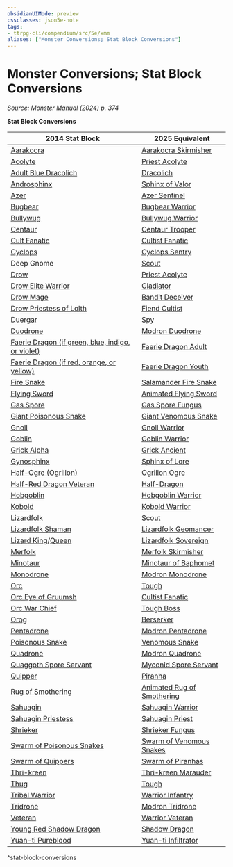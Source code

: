 ```yaml
---
obsidianUIMode: preview
cssclasses: json5e-note
tags:
- ttrpg-cli/compendium/src/5e/xmm
aliases: ["Monster Conversions; Stat Block Conversions"]
---
```

# Monster Conversions; Stat Block Conversions
*Source: Monster Manual (2024) p. 374* 

**Stat Block Conversions**

| 2014 Stat Block | 2025 Equivalent |
|-----------------|-----------------|
| [Aarakocra](2-Mechanics/CLI/bestiary/elemental/aarakocra-skirmisher-xmm.md) | [Aarakocra Skirmisher](2-Mechanics/CLI/bestiary/elemental/aarakocra-skirmisher-xmm.md) |
| [Acolyte](2-Mechanics/CLI/bestiary/humanoid/priest-acolyte-xmm.md) | [Priest Acolyte](2-Mechanics/CLI/bestiary/humanoid/priest-acolyte-xmm.md) |
| [Adult Blue Dracolich](2-Mechanics/CLI/bestiary/undead/dracolich-xmm.md) | [Dracolich](2-Mechanics/CLI/bestiary/undead/dracolich-xmm.md) |
| [Androsphinx](2-Mechanics/CLI/bestiary/celestial/sphinx-of-valor-xmm.md) | [Sphinx of Valor](2-Mechanics/CLI/bestiary/celestial/sphinx-of-valor-xmm.md) |
| [Azer](2-Mechanics/CLI/bestiary/elemental/azer-sentinel-xmm.md) | [Azer Sentinel](2-Mechanics/CLI/bestiary/elemental/azer-sentinel-xmm.md) |
| [Bugbear](2-Mechanics/CLI/bestiary/fey/bugbear-warrior-xmm.md) | [Bugbear Warrior](2-Mechanics/CLI/bestiary/fey/bugbear-warrior-xmm.md) |
| [Bullywug](2-Mechanics/CLI/bestiary/fey/bullywug-warrior-xmm.md) | [Bullywug Warrior](2-Mechanics/CLI/bestiary/fey/bullywug-warrior-xmm.md) |
| [Centaur](2-Mechanics/CLI/bestiary/fey/centaur-trooper-xmm.md) | [Centaur Trooper](2-Mechanics/CLI/bestiary/fey/centaur-trooper-xmm.md) |
| [Cult Fanatic](2-Mechanics/CLI/bestiary/humanoid/cultist-fanatic-xmm.md) | [Cultist Fanatic](2-Mechanics/CLI/bestiary/humanoid/cultist-fanatic-xmm.md) |
| [Cyclops](2-Mechanics/CLI/bestiary/giant/cyclops-sentry-xmm.md) | [Cyclops Sentry](2-Mechanics/CLI/bestiary/giant/cyclops-sentry-xmm.md) |
| Deep Gnome | [Scout](2-Mechanics/CLI/bestiary/humanoid/scout-xmm.md) |
| [Drow](2-Mechanics/CLI/bestiary/humanoid/priest-acolyte-xmm.md) | [Priest Acolyte](2-Mechanics/CLI/bestiary/humanoid/priest-acolyte-xmm.md) |
| [Drow Elite Warrior](2-Mechanics/CLI/bestiary/humanoid/gladiator-xmm.md) | [Gladiator](2-Mechanics/CLI/bestiary/humanoid/gladiator-xmm.md) |
| [Drow Mage](2-Mechanics/CLI/bestiary/humanoid/bandit-deceiver-xmm.md) | [Bandit Deceiver](2-Mechanics/CLI/bestiary/humanoid/bandit-deceiver-xmm.md) |
| [Drow Priestess of Lolth](2-Mechanics/CLI/bestiary/humanoid/fiend-cultist-xmm.md) | [Fiend Cultist](2-Mechanics/CLI/bestiary/humanoid/fiend-cultist-xmm.md) |
| [Duergar](2-Mechanics/CLI/bestiary/humanoid/spy-xmm.md) | [Spy](2-Mechanics/CLI/bestiary/humanoid/spy-xmm.md) |
| [Duodrone](2-Mechanics/CLI/bestiary/construct/modron-duodrone-xmm.md) | [Modron Duodrone](2-Mechanics/CLI/bestiary/construct/modron-duodrone-xmm.md) |
| [Faerie Dragon (if green, blue, indigo, or violet)](2-Mechanics/CLI/bestiary/dragon/faerie-dragon-adult-xmm.md) | [Faerie Dragon Adult](2-Mechanics/CLI/bestiary/dragon/faerie-dragon-adult-xmm.md) |
| [Faerie Dragon (if red, orange, or yellow)](2-Mechanics/CLI/bestiary/dragon/faerie-dragon-youth-xmm.md) | [Faerie Dragon Youth](2-Mechanics/CLI/bestiary/dragon/faerie-dragon-youth-xmm.md) |
| [Fire Snake](2-Mechanics/CLI/bestiary/elemental/salamander-fire-snake-xmm.md) | [Salamander Fire Snake](2-Mechanics/CLI/bestiary/elemental/salamander-fire-snake-xmm.md) |
| [Flying Sword](2-Mechanics/CLI/bestiary/construct/animated-flying-sword-xmm.md) | [Animated Flying Sword](2-Mechanics/CLI/bestiary/construct/animated-flying-sword-xmm.md) |
| [Gas Spore](2-Mechanics/CLI/bestiary/plant/gas-spore-fungus-xmm.md) | [Gas Spore Fungus](2-Mechanics/CLI/bestiary/plant/gas-spore-fungus-xmm.md) |
| [Giant Poisonous Snake](2-Mechanics/CLI/bestiary/beast/giant-venomous-snake-xmm.md) | [Giant Venomous Snake](2-Mechanics/CLI/bestiary/beast/giant-venomous-snake-xmm.md) |
| [Gnoll](2-Mechanics/CLI/bestiary/fiend/gnoll-warrior-xmm.md) | [Gnoll Warrior](2-Mechanics/CLI/bestiary/fiend/gnoll-warrior-xmm.md) |
| [Goblin](2-Mechanics/CLI/bestiary/fey/goblin-warrior-xmm.md) | [Goblin Warrior](2-Mechanics/CLI/bestiary/fey/goblin-warrior-xmm.md) |
| [Grick Alpha](2-Mechanics/CLI/bestiary/aberration/grick-ancient-xmm.md) | [Grick Ancient](2-Mechanics/CLI/bestiary/aberration/grick-ancient-xmm.md) |
| [Gynosphinx](2-Mechanics/CLI/bestiary/celestial/sphinx-of-lore-xmm.md) | [Sphinx of Lore](2-Mechanics/CLI/bestiary/celestial/sphinx-of-lore-xmm.md) |
| [Half-Ogre (Ogrillon)](2-Mechanics/CLI/bestiary/giant/ogrillon-ogre-xmm.md) | [Ogrillon Ogre](2-Mechanics/CLI/bestiary/giant/ogrillon-ogre-xmm.md) |
| [Half-Red Dragon Veteran](2-Mechanics/CLI/bestiary/dragon/half-dragon-xmm.md) | [Half-Dragon](2-Mechanics/CLI/bestiary/dragon/half-dragon-xmm.md) |
| [Hobgoblin](2-Mechanics/CLI/bestiary/fey/hobgoblin-warrior-xmm.md) | [Hobgoblin Warrior](2-Mechanics/CLI/bestiary/fey/hobgoblin-warrior-xmm.md) |
| [Kobold](2-Mechanics/CLI/bestiary/dragon/kobold-warrior-xmm.md) | [Kobold Warrior](2-Mechanics/CLI/bestiary/dragon/kobold-warrior-xmm.md) |
| [Lizardfolk](2-Mechanics/CLI/bestiary/humanoid/scout-xmm.md) | [Scout](2-Mechanics/CLI/bestiary/humanoid/scout-xmm.md) |
| [Lizardfolk Shaman](2-Mechanics/CLI/bestiary/elemental/lizardfolk-geomancer-xmm.md) | [Lizardfolk Geomancer](2-Mechanics/CLI/bestiary/elemental/lizardfolk-geomancer-xmm.md) |
| [Lizard King](2-Mechanics/CLI/bestiary/elemental/lizardfolk-sovereign-xmm.md)/[Queen](2-Mechanics/CLI/bestiary/elemental/lizardfolk-sovereign-xmm.md) | [Lizardfolk Sovereign](2-Mechanics/CLI/bestiary/elemental/lizardfolk-sovereign-xmm.md) |
| [Merfolk](2-Mechanics/CLI/bestiary/elemental/merfolk-skirmisher-xmm.md) | [Merfolk Skirmisher](2-Mechanics/CLI/bestiary/elemental/merfolk-skirmisher-xmm.md) |
| [Minotaur](2-Mechanics/CLI/bestiary/monstrosity/minotaur-of-baphomet-xmm.md) | [Minotaur of Baphomet](2-Mechanics/CLI/bestiary/monstrosity/minotaur-of-baphomet-xmm.md) |
| [Monodrone](2-Mechanics/CLI/bestiary/construct/modron-monodrone-xmm.md) | [Modron Monodrone](2-Mechanics/CLI/bestiary/construct/modron-monodrone-xmm.md) |
| [Orc](2-Mechanics/CLI/bestiary/humanoid/tough-xmm.md) | [Tough](2-Mechanics/CLI/bestiary/humanoid/tough-xmm.md) |
| [Orc Eye of Gruumsh](2-Mechanics/CLI/bestiary/humanoid/cultist-fanatic-xmm.md) | [Cultist Fanatic](2-Mechanics/CLI/bestiary/humanoid/cultist-fanatic-xmm.md) |
| [Orc War Chief](2-Mechanics/CLI/bestiary/humanoid/tough-boss-xmm.md) | [Tough Boss](2-Mechanics/CLI/bestiary/humanoid/tough-boss-xmm.md) |
| [Orog](2-Mechanics/CLI/bestiary/humanoid/berserker-xmm.md) | [Berserker](2-Mechanics/CLI/bestiary/humanoid/berserker-xmm.md) |
| [Pentadrone](2-Mechanics/CLI/bestiary/construct/modron-pentadrone-xmm.md) | [Modron Pentadrone](2-Mechanics/CLI/bestiary/construct/modron-pentadrone-xmm.md) |
| [Poisonous Snake](2-Mechanics/CLI/bestiary/beast/venomous-snake-xmm.md) | [Venomous Snake](2-Mechanics/CLI/bestiary/beast/venomous-snake-xmm.md) |
| [Quadrone](2-Mechanics/CLI/bestiary/construct/modron-quadrone-xmm.md) | [Modron Quadrone](2-Mechanics/CLI/bestiary/construct/modron-quadrone-xmm.md) |
| [Quaggoth Spore Servant](2-Mechanics/CLI/bestiary/plant/myconid-spore-servant-xmm.md) | [Myconid Spore Servant](2-Mechanics/CLI/bestiary/plant/myconid-spore-servant-xmm.md) |
| [Quipper](2-Mechanics/CLI/bestiary/beast/piranha-xmm.md) | [Piranha](2-Mechanics/CLI/bestiary/beast/piranha-xmm.md) |
| [Rug of Smothering](2-Mechanics/CLI/bestiary/construct/animated-rug-of-smothering-xmm.md) | [Animated Rug of Smothering](2-Mechanics/CLI/bestiary/construct/animated-rug-of-smothering-xmm.md) |
| [Sahuagin](2-Mechanics/CLI/bestiary/fiend/sahuagin-warrior-xmm.md) | [Sahuagin Warrior](2-Mechanics/CLI/bestiary/fiend/sahuagin-warrior-xmm.md) |
| [Sahuagin Priestess](2-Mechanics/CLI/bestiary/fiend/sahuagin-priest-xmm.md) | [Sahuagin Priest](2-Mechanics/CLI/bestiary/fiend/sahuagin-priest-xmm.md) |
| [Shrieker](2-Mechanics/CLI/bestiary/plant/shrieker-fungus-xmm.md) | [Shrieker Fungus](2-Mechanics/CLI/bestiary/plant/shrieker-fungus-xmm.md) |
| [Swarm of Poisonous Snakes](2-Mechanics/CLI/bestiary/beast/swarm-of-venomous-snakes-xmm.md) | [Swarm of Venomous Snakes](2-Mechanics/CLI/bestiary/beast/swarm-of-venomous-snakes-xmm.md) |
| [Swarm of Quippers](2-Mechanics/CLI/bestiary/beast/swarm-of-piranhas-xmm.md) | [Swarm of Piranhas](2-Mechanics/CLI/bestiary/beast/swarm-of-piranhas-xmm.md) |
| [Thri-kreen](2-Mechanics/CLI/bestiary/monstrosity/thri-kreen-marauder-xmm.md) | [Thri-kreen Marauder](2-Mechanics/CLI/bestiary/monstrosity/thri-kreen-marauder-xmm.md) |
| [Thug](2-Mechanics/CLI/bestiary/humanoid/tough-xmm.md) | [Tough](2-Mechanics/CLI/bestiary/humanoid/tough-xmm.md) |
| [Tribal Warrior](2-Mechanics/CLI/bestiary/humanoid/warrior-infantry-xmm.md) | [Warrior Infantry](2-Mechanics/CLI/bestiary/humanoid/warrior-infantry-xmm.md) |
| [Tridrone](2-Mechanics/CLI/bestiary/construct/modron-tridrone-xmm.md) | [Modron Tridrone](2-Mechanics/CLI/bestiary/construct/modron-tridrone-xmm.md) |
| [Veteran](2-Mechanics/CLI/bestiary/humanoid/warrior-veteran-xmm.md) | [Warrior Veteran](2-Mechanics/CLI/bestiary/humanoid/warrior-veteran-xmm.md) |
| [Young Red Shadow Dragon](2-Mechanics/CLI/bestiary/dragon/shadow-dragon-xmm.md) | [Shadow Dragon](2-Mechanics/CLI/bestiary/dragon/shadow-dragon-xmm.md) |
| [Yuan-ti Pureblood](2-Mechanics/CLI/bestiary/monstrosity/yuan-ti-infiltrator-xmm.md) | [Yuan-ti Infiltrator](2-Mechanics/CLI/bestiary/monstrosity/yuan-ti-infiltrator-xmm.md) |
^stat-block-conversions